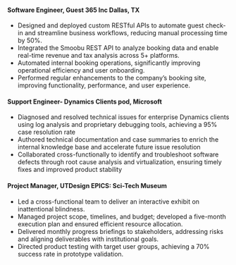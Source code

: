 #### Software Engineer, Guest 365 Inc	Dallas, TX

- Designed and deployed custom RESTful APIs to automate guest check-in and streamline business workflows, reducing manual processing time by 50%.
- Integrated the Smoobu REST API to analyze booking data and enable real-time revenue and tax analysis across 5+ platforms.
- Automated internal booking operations, significantly improving operational efficiency and user onboarding.
- Performed regular enhancements to the company’s booking site, improving functionality, performance, and user experience.

#### Support Engineer- Dynamics Clients pod, Microsoft	

- Diagnosed and resolved technical issues for enterprise Dynamics clients using log analysis and proprietary debugging tools, achieving a 95% case resolution rate
- Authored technical documentation and case summaries to enrich the internal knowledge base and accelerate future issue resolution
- Collaborated cross-functionally to identify and troubleshoot software defects through root cause analysis and virtualization, ensuring timely fixes and improved product stability

#### Project Manager, UTDesign EPICS: Sci-Tech Museum	

- Led a cross-functional team to deliver an interactive exhibit on inattentional blindness.
- Managed project scope, timelines, and budget; developed a five-month execution plan and ensured efficient resource allocation.
- Delivered monthly progress briefings to stakeholders, addressing risks and aligning deliverables with institutional goals.
- Directed product testing with target user groups, achieving a 70% success rate in prototype validation.

